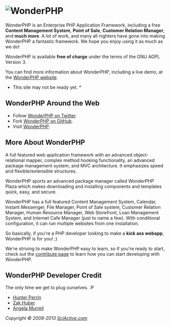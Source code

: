 ![WonderPHP](https://raw.github.com/sciactive/wonder-extras/master/logo/header-large.png)
=========================================================================================

WonderPHP is an Enterprise PHP Application Framework, including a free **Content
Management System**, **Point of Sale**, **Customer Relation Manager**, and
**much more**. A lot of work, and many all nighters have gone into making
WonderPHP a fantastic framework. We hope you enjoy using it as much as we do!

WonderPHP is available **free of charge** under the terms of the GNU AGPL
Version 3.

You can find more information about WonderPHP, including a live demo, at the
[WonderPHP website](http://wonderphp.org/).
* This site may not be ready yet. *


WonderPHP Around the Web
------------------------

* Follow [WonderPHP on Twitter](http://twitter.com/wonderphp).
* Fork [WonderPHP on GitHub](http://github.com/sciactive).
* Visit [WonderPHP](http://wonderphp.org/).


More About WonderPHP
--------------------

A full featured web application framework with an advanced object-relational
mapper, complex method hooking functionality, an advanced package management
system, and MVC architecture. It emphasizes speed and flexible/extensible
structures.

WonderPHP sports an advanced package manager called WonderPHP Plaza which makes
downloading and installing components and templates quick, easy, and secure.

WonderPHP has a full featured Content Management System, Calendar, Instant
Messenger, File Manager, Point of Sale system, Customer Relation Manager, Human
Resource Manager, Web Storefront, Loan Management System, and Internet Cafe
Manager (just to name a few). With conditional configuration, it can run
multiple websites from one installation.

So basically, if you're a PHP developer looking to make a **kick ass webapp**,
WonderPHP is for you! ;)

We're striving to make WonderPHP easy to learn, so if you're ready to start,
check out the [contribute page](http://wonderphp.org/content/page/a-contribute/)
to learn how you can start developing with WonderPHP.


WonderPHP Developer Credit
--------------------------
The only time we get to plug ourselves. :P

* [Hunter Perrin](http://github.com/hperrin)
* [Zak Huber](http://github.com/zhuber)
* [Angela Murrell](http://github.com/amurrell)


*Copyright &copy; 2008-2013  [SciActive.com](http://sciactive.com/)*